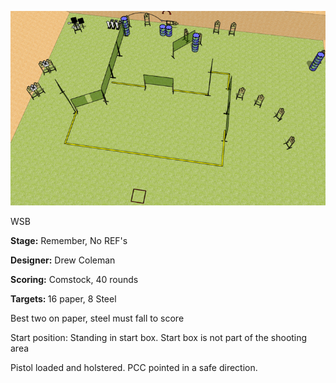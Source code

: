 ![Remember, No REF's](Stage%20Design.png)

WSB

<b>Stage:</b> Remember, No REF's

<b>Designer:</b> Drew Coleman

<b>Scoring:</b> Comstock, 40 rounds

<b>Targets: </b>16 paper, 8 Steel

Best two on paper, steel must fall to score

Start position: Standing in start box. Start box is not part of the shooting area

Pistol loaded and holstered. PCC pointed in a safe direction.

